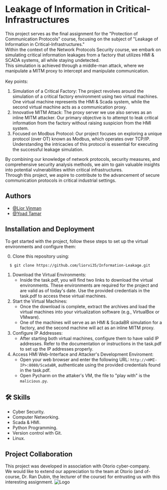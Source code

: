 
# Leakage of Information in Critical-Infrastructures

This project serves as the final assignment for the "Protection of Communication Protocols" course, focusing on the subject of "Leakage of Information in Critical-Infrastructures."<br/>
Within the context of the Network Protocols Security course, we embark on simulating critical information leakages from a factory that utilizes HMI & SCADA systems, all while staying undetected.<br/>
This simulation is achieved through a middle-man attack, where we manipulate a MITM proxy to intercept and manipulate communication.<br/><br/>
Key points:
1. Simulation of a Critical Factory: The project revolves around the simulation of a critical factory environment using two virtual machines. One virtual machine represents the HMI & Scada system, while the second virtual machine acts as a communication proxy.
2. Innovative MITM Attack: The proxy server we use also serves as an inline MITM attacker. Our primary objective is to attempt to leak critical information from the factory without raising suspicion from the HMI system.
3. Focused on Modbus Protocol: Our project focuses on exploring a unique protocol (over OT) known as Modbus, which operates over TCP/IP. Understanding the intricacies of this protocol is essential for executing the successful leakage simulation.

By combining our knowledge of network protocols, security measures, and comprehensive security analysis methods, we aim to gain valuable insights into potential vulnerabilities within critical infrastructures.<br/>
Through this project, we aspire to contribute to the advancement of secure communication protocols in critical industrial settings.


## Authors

- [@Lior Vinman](https://www.github.com/liorvi35)
- [@Yoad Tamar](https://www.github.com/yoadtamar)


## Installation and Deployment

To get started with the project, follow these steps to set up the virtual environments and configure them:

0. Clone this repository using:
```bash
  $ git clone https://github.com/liorvi35/Information-Leakage.git
```
1. Download the Virtual Environments:
   - Inside the task.pdf, you will find two links to download the virtual environments. These environments are required for the project and are valid as of today's date. Use the provided credentials in the task.pdf to access these virtual machines.
2. Start the Virtual Machines:
   - Once the download is complete, extract the archives and load the virtual machines into your virtualization software (e.g., VirtualBox or VMware).
   - One of the machines will serve as an HMI & ScadaBR simulation for a factory, and the second machine will act as an inline MITM proxy.
3. Configure IP Addresses:
   - After starting both virtual machines, configure them to have valid IP addresses. Refer to the documentation or instructions in the task.pdf to set up the IP addresses properly.
4. Access HMI Web-Interface and Attacker's Development Enviroment:
   - Open your web browser and enter the following URL: `http://<HMI-IP>:8080/ScadaBR`, authenticate using the provided credentials found in the task.pdf.
   - Open Pycharm on the attaker's VM, the file to "play with" is the `malicious.py`.


## 🛠 Skills
- Cyber Security.
- Computer Networking.
- Scada & HMI.
- Python Programming.
- Version control with Git.
- Linux.

## Project Collaboration
This project was developed in association with Otorio cyber-company.<br/>
We would like to extend our appreciation to the team at Otorio (and of-course, Dr. Ran Dubin, the lecturer of the course) for entrusting us with this interesting assignment.
![Logo](https://images.crunchbase.com/image/upload/c_lpad,f_auto,q_auto:eco,dpr_1/phou3jdgmsdmphapdika)

